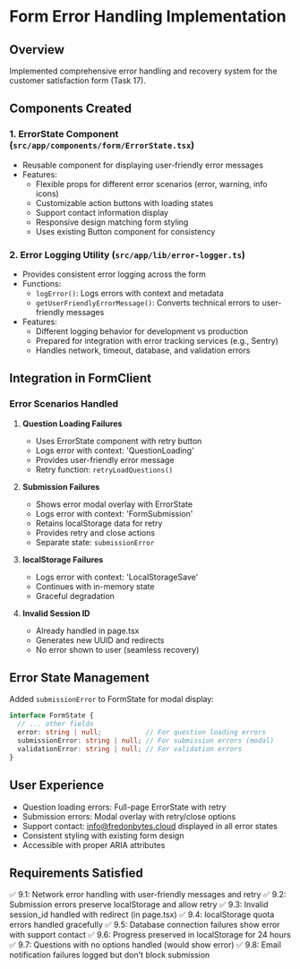 # Form Error Handling Implementation

## Overview
Implemented comprehensive error handling and recovery system for the customer satisfaction form (Task 17).

## Components Created

### 1. ErrorState Component (`src/app/components/form/ErrorState.tsx`)
- Reusable component for displaying user-friendly error messages
- Features:
  - Flexible props for different error scenarios (error, warning, info icons)
  - Customizable action buttons with loading states
  - Support contact information display
  - Responsive design matching form styling
  - Uses existing Button component for consistency

### 2. Error Logging Utility (`src/app/lib/error-logger.ts`)
- Provides consistent error logging across the form
- Functions:
  - `logError()`: Logs errors with context and metadata
  - `getUserFriendlyErrorMessage()`: Converts technical errors to user-friendly messages
- Features:
  - Different logging behavior for development vs production
  - Prepared for integration with error tracking services (e.g., Sentry)
  - Handles network, timeout, database, and validation errors

## Integration in FormClient

### Error Scenarios Handled

1. **Question Loading Failures**
   - Uses ErrorState component with retry button
   - Logs error with context: 'QuestionLoading'
   - Provides user-friendly error message
   - Retry function: `retryLoadQuestions()`

2. **Submission Failures**
   - Shows error modal overlay with ErrorState
   - Logs error with context: 'FormSubmission'
   - Retains localStorage data for retry
   - Provides retry and close actions
   - Separate state: `submissionError`

3. **localStorage Failures**
   - Logs error with context: 'LocalStorageSave'
   - Continues with in-memory state
   - Graceful degradation

4. **Invalid Session ID**
   - Already handled in page.tsx
   - Generates new UUID and redirects
   - No error shown to user (seamless recovery)

## Error State Management

Added `submissionError` to FormState for modal display:
```typescript
interface FormState {
  // ... other fields
  error: string | null;           // For question loading errors
  submissionError: string | null; // For submission errors (modal)
  validationError: string | null; // For validation errors
}
```

## User Experience

- Question loading errors: Full-page ErrorState with retry
- Submission errors: Modal overlay with retry/close options
- Support contact: info@fredonbytes.cloud displayed in all error states
- Consistent styling with existing form design
- Accessible with proper ARIA attributes

## Requirements Satisfied

✅ 9.1: Network error handling with user-friendly messages and retry
✅ 9.2: Submission errors preserve localStorage and allow retry
✅ 9.3: Invalid session_id handled with redirect (in page.tsx)
✅ 9.4: localStorage quota errors handled gracefully
✅ 9.5: Database connection failures show error with support contact
✅ 9.6: Progress preserved in localStorage for 24 hours
✅ 9.7: Questions with no options handled (would show error)
✅ 9.8: Email notification failures logged but don't block submission
